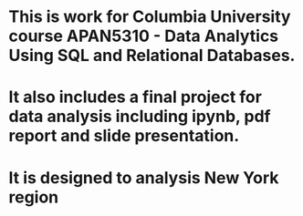# This is work for Columbia University course APAN5310 - Data Analytics Using SQL and Relational Databases.
# It also includes a final project for data analysis including ipynb, pdf report and slide presentation. 
# It is designed to analysis New York region 
